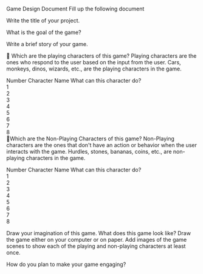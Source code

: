 Game Design Document
Fill up the following document 




Write the title of your project.




What is the goal of the game? 




Write a brief story of your game.









Which are the playing characters of this game? 
Playing characters are the ones who respond to the user based on the input from the user.
Cars, monkeys, dinos, wizards, etc., are the playing characters in the game.  

 
Number	Character Name	What can this character do?	   
1			   
2			   
3			   
4			   
5			   
6			   
7			   
8			 

Which are the Non-Playing Characters of this game?
Non-Playing characters are the ones that don't have an action or behavior when the user interacts with the game.
Hurdles, stones, bananas, coins, etc., are non-playing characters in the game.   

 
Number	Character Name	What can this character do?	   
1			   
2			   
3			   
4			   
5			   
6			   
7			   
8			 


Draw your imagination of this game. What does this game look like?
Draw the game either on your computer or on paper. 
Add images of the game scenes to show each of the playing and non-playing characters at least once.  






How do you plan to make your game engaging? 

